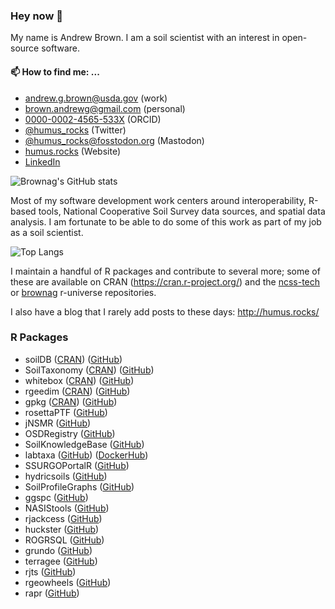 ### Hey now 👋

My name is Andrew Brown. I am a soil scientist with an interest in open-source software.

#### 📫 How to find me: ...
  - [andrew.g.brown@usda.gov](mailto:andrew.g.brown@usda.gov) (work)
  - [brown.andrewg@gmail.com](mailto:brown.andrewg@gmail.com) (personal)
  - [0000-0002-4565-533X](https://orcid.org/0000-0002-4565-533X) (ORCID)
  - [@humus_rocks](https://twitter.com/humus_rocks) (Twitter)
  - [@humus_rocks@fosstodon.org](https://fosstodon.org/@humus_rocks) (Mastodon)
  - [humus.rocks](https://humus.rocks/) (Website)
  - [LinkedIn](https://www.linkedin.com/in/andrew-brown-31687b30/)

![Brownag's GitHub stats](https://github-readme-stats.vercel.app/api?username=brownag&show_icons=true&theme=dark)

Most of my software development work centers around interoperability, R-based tools, National Cooperative Soil Survey data sources, and spatial data analysis. I am fortunate to be able to do some of this work as part of my job as a soil scientist.

![Top Langs](https://github-readme-stats.vercel.app/api/top-langs/?username=brownag&hide=html,less,css,scss,TeX,javascript,cypher&layout=compact&theme=dark)

I maintain a handful of R packages and contribute to several more; some of these are available on CRAN (https://cran.r-project.org/) and the [ncss-tech](https://ncss-tech.r-universe.dev/ui#packages) or [brownag](https://brownag.r-universe.dev/ui#packages) r-universe repositories. 

I also have a blog that I rarely add posts to these days: http://humus.rocks/

### R Packages  
 - soilDB ([CRAN](https://cran.r-project.org/package=soilDB)) ([GitHub](http://ncss-tech.github.io/soilDB/))
 - SoilTaxonomy ([CRAN](https://cran.r-project.org/package=SoilTaxonomy)) ([GitHub](http://ncss-tech.github.io/SoilTaxonomy/))
 - whitebox ([CRAN](https://cran.r-project.org/package=whitebox)) ([GitHub](https://opengeos.github.io/whiteboxR/))
 - rgeedim ([CRAN](https://cran.r-project.org/package=rgeedim)) ([GitHub](https://humus.rocks/rgeedim/))
 - gpkg ([CRAN](https://cran.r-project.org/package=gpkg))
([GitHub](https://humus.rocks/gpkg/))
 - rosettaPTF ([GitHub](https://ncss-tech.github.io/rosettaPTF/))
 - jNSMR ([GitHub](https://ncss-tech.github.io/jNSMR))
 - OSDRegistry ([GitHub](https://github.com/ncss-tech/OSDRegistry))
 - SoilKnowledgeBase ([GitHub](https://ncss-tech.github.io/SoilKnowledgeBase))
 - labtaxa ([GitHub](https://github.com/brownag/labtaxa)) ([DockerHub](https://hub.docker.com/r/brownag/labtaxa))
 - SSURGOPortalR ([GitHub](https://humus.rocks/SSURGOPortalR/))
 - hydricsoils ([GitHub](https://humus.rocks/hydricsoils/))
 - SoilProfileGraphs ([GitHub](https://humus.rocks/SoilProfileGraphs/))
 - ggspc ([GitHub](https://humus.rocks/ggspc/))
 - NASIStools ([GitHub](https://humus.rocks/NASIStools/))
 - rjackcess ([GitHub](https://humus.rocks/rjackcess/))
 - huckster ([GitHub](https://humus.rocks/huckster/))
 - ROGRSQL ([GitHub](https://humus.rocks/ROGRSQL/))
 - grundo ([GitHub](https://github.com/brownag/grundo/))
 - terragee ([GitHub](https://humus.rocks/terragee/))
 - rjts ([GitHub](https://humus.rocks/rjts/))
 - rgeowheels ([GitHub](https://humus.rocks/rgeowheels/))
 - rapr ([GitHub](https://humus.rocks/rapr/))
 
